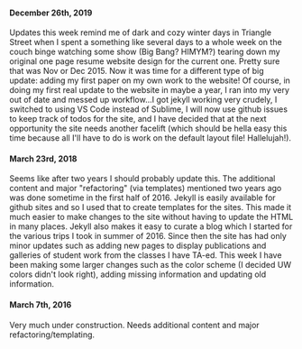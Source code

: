 #### December 26th, 2019
Updates this week remind me of dark and cozy winter days in Triangle Street when I spent a something like several days to a whole week on the couch binge watching some show (Big Bang? HIMYM?) tearing down my original one page resume website design for the current one. Pretty sure that was Nov or Dec 2015. Now it was time for a different type of big update: adding my first paper on my own work to the website! Of course, in doing my first real update to the website in maybe a year, I ran into my very out of date and messed up workflow...I got jekyll working very crudely, I switched to using VS Code instead of Sublime, I will now use github issues to keep track of todos for the site, and I have decided that at the next opportunity the site needs another facelift (which should be hella easy this time because all I'll have to do is work on the default layout file! Hallelujah!).

#### March 23rd, 2018
Seems like after two years I should probably update this. The additional content and major "refactoring" (via templates) mentioned two years ago was done sometime in the first half of 2016. Jekyll is easily available for github sites and so I used that to create templates for the sites. This made it much easier to make changes to the site without having to update the HTML in many places. Jekyll also makes it easy to curate a blog which I started for the various trips I took in summer of 2016. Since then the site has had only minor updates such as adding new pages to display publications and galleries of student work from the classes I have TA-ed. This week I have been making some larger changes such as the color scheme (I decided UW colors didn't look right), adding missing information and updating old information. 

#### March 7th, 2016
Very much under construction. Needs additional content and major refactoring/templating.

